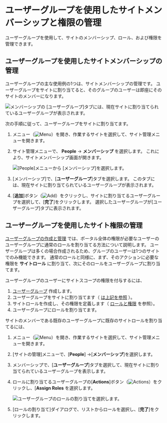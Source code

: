 # ユーザーグループを使用したサイトメンバーシップと権限の管理

ユーザーグループを使用して、サイトのメンバーシップ、ロール、および権限を管理できます。

<a name="managing-site-membership-with-user-groups" />

## ユーザーグループを使用したサイトメンバーシップの管理

ユーザーグループの主な使用例の1つは、サイトメンバーシップの管理です。 ユーザーグループをサイトに割り当てると、そのグループのユーザーは即座にそのサイトのメンバーになります。

![メンバーシップの [ユーザーグループ]タブには、現在サイトに割り当てられているユーザーグループが表示されます。](./managing-site-membership-and-permissions-with-user-groups/images/02.png)

次の手順に従って、ユーザーグループをサイトに割り当てます。

1.  メニュー（![Menu](../../images/icon-menu.png)）を開き、作業するサイトを選択して、サイト管理メニューを開きます。

2.  サイト管理メニューで、 **People** → **メンバーシップ** を選択します。 これにより、サイトメンバーシップ画面が開きます。

    ![[People]メニューから [メンバーシップ]を選択します。](./managing-site-membership-and-permissions-with-user-groups/images/01.png)

3.  [メンバーシップ]で、[**ユーザーグループ**]タブを選択します。 このタブには、現在サイトに割り当てられているユーザーグループが表示されます。

4.  [**追加**]ボタン（![Add](../../images/icon-add.png)）をクリックし、サイトに割り当てるユーザーグループを選択して、[**完了**]をクリックします。 選択したユーザーグループが[ユーザーグループ]タブに表示されます。

<a name="managing-site-permissions-with-user-groups" />

## ユーザーグループを使用したサイト権限の管理

[ユーザーグループの作成と管理](./creating-and-managing-user-groups.md) では、ポータル全体の権限が必要なユーザーのユーザーグループに通常のロールを割り当てる方法について説明します。 ユーザーグループは多くの場合作成されるため、グループのユーザーは1つのサイトでのみ機能できます。 通常のロールと同様に、まず、そのアクションに必要な権限を **サイトロール** に割り当て、次にそのロールをユーザーグループに割り当てます。

ユーザーグループのユーザーにサイトスコープの権限を付与するには、

1.  [ユーザーグループ](./creating-and-managing-user-groups.md#creating-a-user-group) 作成します。
2.  ユーザーグループをサイトに割り当てます（ [は上記を参照](#managing-site-membership-with-user-groups) ）。
3.  サイトロールを作成し、その権限を定義します（ [ロールと権限](../roles-and-permissions.md) を参照）。
4.  ユーザーグループにロールを割り当てます。

サイトのメンバーである既存のユーザーグループに既存のサイトロールを割り当てるには、

1.  メニュー（![Menu](../../images/icon-menu.png)）を開き、作業するサイトを選択して、サイト管理メニューを開きます。

2.  [サイトの管理]メニューで、[**People**] →[**メンバーシップ**]を選択します。

3.  メンバーシップで、[**ユーザーグループ**]タブを選択して、現在サイトに割り当てられているユーザーグループを表示します。

4.  ロールに割り当てるユーザーグループの[**Actions**]ボタン（![Actions](../../images/icon-actions.png)）をクリックし、[**Assign Roles** を選択します。

    ![ユーザーグループのロールの割り当てを選択します。](./managing-site-membership-and-permissions-with-user-groups/images/03.png)

5.  [ロールの割り当て]ダイアログで、リストからロールを選択し、[**完了**]をクリックします。
